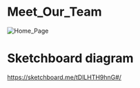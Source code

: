 # Meet_Our_Team
![Home_Page](https://user-images.githubusercontent.com/85176043/180051054-446884ac-3d09-44c6-b8c9-079b0c00b227.jpg)

# Sketchboard diagram
https://sketchboard.me/tDlLHTH9hnG#/
